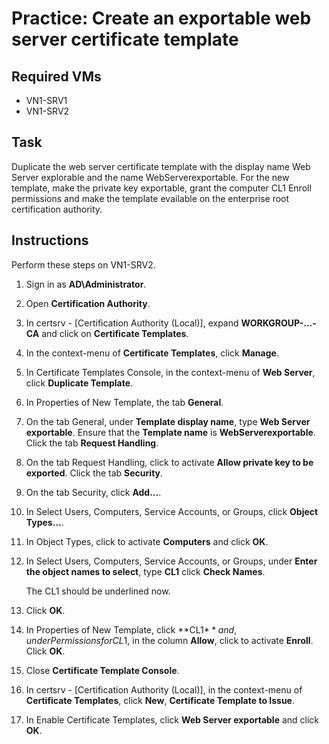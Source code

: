 # Practice: Create an exportable web server certificate template

## Required VMs

* VN1-SRV1
* VN1-SRV2

## Task

Duplicate the web server certificate template with the display name Web Server explorable and the name WebServerexportable. For the new template, make the private key exportable, grant the computer CL1 Enroll permissions and make the template evailable on the enterprise root certification authority.

## Instructions

Perform these steps on VN1-SRV2.

1. Sign in as **AD\Administrator**.
1. Open **Certification Authority**.
1. In certsrv - \[Certification Authority (Local)\], expand **WORKGROUP-...-CA** and click on **Certificate Templates**.
1. In the context-menu of **Certificate Templates**, click **Manage**.
1. In Certificate Templates Console, in the context-menu of **Web Server**, click **Duplicate Template**.
1. In Properties of New Template, the tab **General**.
1. On the tab General, under **Template display name**, type **Web Server exportable**. Ensure that the **Template name** is **WebServerexportable**. Click the tab **Request Handling**.
1. On the tab Request Handling, click to activate **Allow private key to be exported**. Click the tab **Security**.
1. On the tab Security, click **Add...**.
1. In Select Users, Computers, Service Accounts, or Groups, click **Object Types...**.
1. In Object Types, click to activate **Computers** and click **OK**.
1. In Select Users, Computers, Service Accounts, or Groups, under **Enter the object names to select**, type **CL1** click **Check Names**.

    The CL1 should be underlined now.

1. Click **OK**.
1. In Properties of New Template, click **CL1$** and, under Permissions for CL1$, in the column **Allow**, click to activate **Enroll**. Click **OK**.
1. Close **Certificate Template Console**.
1. In certsrv - \[Certification Authority (Local)\], in the context-menu of **Certificate Templates**, click **New**, **Certificate Template to Issue**.
1. In Enable Certificate Templates, click **Web Server exportable** and click **OK**.
